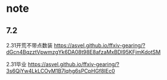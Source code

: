 # note
## 7.2
2.31开荒不带点数装
https://asvel.github.io/ffxiv-gearing/?dGcn4BqzztVpwmzgYk6DA08t98E8afzaMxBDl95KFjmKdotSM

2.31毕业
https://asvel.github.io/ffxiv-gearing/?3s6QjYw4LkLCOyM1B7lqhg6sPCpHGf8IEc0
